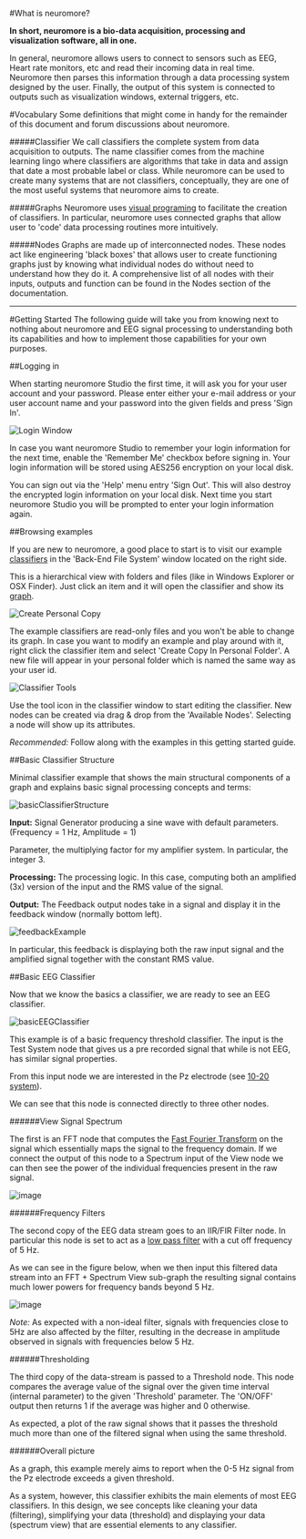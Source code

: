 #What is neuromore?

**In short, neuromore is a bio-data acquisition, processing and visualization software, all in one.** 

In general, neuromore allows users to connect to sensors such as EEG, Heart rate monitors, etc and read their incoming data in real time. Neuromore then parses this information through a data processing system designed by the user. Finally, the output of this system is connected to outputs such as  visualization windows, external triggers, etc. 

#Vocabulary
Some definitions that might come in handy for the remainder of this document and forum discussions about neuromore.

#####Classifier
We call classifiers the complete system from data acquisition to outputs. The name classifier comes from the machine learning lingo where classifiers are algorithms that take in data and assign that date a most probable label or class. While neuromore can be used to create many systems that are not classifiers, conceptually, they are one of the most useful systems that neuromore aims to create.

#####Graphs
Neuromore uses [visual programing](https://en.wikipedia.org/wiki/Visual_programming_language) to facilitate the creation of classifiers. In particular, neuromore uses connected graphs that allow user to 'code' data processing routines more intuitively.

#####Nodes
Graphs are made up of interconnected nodes. These nodes act like engineering 'black boxes' that allows user to create functioning graphs just by knowing what individual nodes do without need to understand how they do it. A comprehensive list of all nodes with their inputs, outputs and function can be found in the Nodes section of the documentation.

****
#Getting Started
The following guide will take you from knowing next to nothing about neuromore and EEG signal processing to understanding both its capabilities and how to implement those capabilities for your own purposes. 

##Logging in

When starting neuromore Studio the first time, it will ask you for your user account and your password. Please enter either your e-mail address or your user account name and your password into the given fields and press 'Sign In'.

![Login Window](../neuromoreStudio/Images/Basics/Login.png)

In case you want neuromore Studio to remember your login information for the next time, enable the 'Remember Me' checkbox before signing in. Your login information will be stored using AES256 encryption on your local disk.

You can sign out via the 'Help' menu entry 'Sign Out'. This will also destroy the encrypted login information on your local disk. Next time you start neuromore Studio you will be prompted to enter your login information again.


##Browsing examples

If you are new to neuromore, a good place to start is to visit our example [classifiers](#Vocabulary) in the 'Back-End File System' window located on the right side. 

This is a hierarchical view with folders and files (like in Windows Explorer or OSX Finder). Just click an item and it will open the classifier and show its [graph](#Vocabulary).

![Create Personal Copy](../neuromoreStudio/Images/Classifier/CreatePersonalCopy.png)

The example classifiers are read-only files and you won't be able to change its graph. In case you want to modify an example and play around with it, right click the classifier item and select 'Create Copy In Personal Folder'. A new file will appear in your personal folder which is named the same way as your user id.

![Classifier Tools](../neuromoreStudio/Images/UI/Tool.png)

Use the tool icon in the classifier window to start editing the classifier. New nodes can be created via drag & drop from the 'Available Nodes'. Selecting a node will show up its attributes.

<!--TODO: Include getting started folder in examples folder-->
*Recommended:* Follow along with the examples in this getting started guide.
 
##Basic Classifier Structure

Minimal classifier example that shows the main structural components of a graph and explains basic signal processing concepts and terms:

![basicClassifierStructure](../neuromoreStudio/Images/Classifier/basicStructure.png)

**Input:** Signal Generator producing a sine wave with default parameters. (Frequency = 1 Hz, Amplitude = 1)

Parameter, the multiplying factor for my amplifier system. In particular, the integer 3.

**Processing:** The processing logic. In this case, computing both an amplified (3x) version of the input and the RMS value of the signal.

**Output:** The Feedback output nodes take in a signal and display it in the feedback window (normally bottom left).

![feedbackExample](../neuromoreStudio/Images/Layouts/feedbackExample.png)

In particular, this feedback is displaying both the raw input signal and the amplified signal together with the constant RMS value.

##Basic EEG Classifier

Now that we know the basics a classifier, we are ready to see an EEG classifier.

![basicEEGClassifier](../neuromoreStudio/Images/Classifier/basicEEGClassifier.png)

This example is of a basic frequency threshold classifier. The input is the Test System node that gives us a pre recorded signal that while is not EEG, has similar signal properties. 

From this input node we are interested in the Pz electrode (see [10-20 system](https://www.trans-cranial.com/local/manuals/10_20_pos_man_v1_0_pdf.pdf)). 

We can see that this node is connected directly to three other nodes. 

######View Signal Spectrum

The first is an FFT node that computes the [Fast Fourier Transform](http://mathworld.wolfram.com/FastFourierTransform.html) on the signal which essentially maps the signal to the frequency domain. If we connect the output of this node to a Spectrum input of the View node we can then see the power of the individual frequencies present in the raw signal.

![image](../neuromoreStudio/Images/Visualizations/spectrumView1.png)

######Frequency Filters

The second copy of the EEG data stream goes to an IIR/FIR Filter node. In particular this node is set to act as a [low pass filter](https://en.wikipedia.org/wiki/Low-pass_filter) with a cut off frequency of 5 Hz.

As we can see in the figure below, when we then input this filtered data stream into an FFT + Spectrum View sub-graph the resulting signal contains much lower powers for frequency bands beyond 5 Hz. 

![image](../neuromoreStudio/Images/Visualizations/spectrumView2.png)

*Note:* As expected with a non-ideal filter, signals with frequencies close to 5Hz are also affected by the filter, resulting in the decrease in amplitude observed in signals with frequencies below 5 Hz. 

######Thresholding

The third copy of the data-stream is passed to a Threshold node. This node compares the average value of the signal over the given time interval (internal parameter) to the given 'Threshold' parameter. The 'ON/OFF' output then returns 1 if the average was higher and 0 otherwise. 

As expected, a plot of the raw signal shows that it passes the threshold much more than one of the filtered signal when using the same threshold. 

<!--Insert graph-->

######Overall picture

As a graph, this example merely aims to report when the 0-5 Hz signal from the Pz electrode exceeds a given threshold. 

As a system, however, this classifier exhibits the main elements of most EEG classifiers. In this design, we see concepts like cleaning your data (filtering), simplifying your data (threshold) and displaying your data (spectrum view) that are essential elements to any classifier.

<!--IN PROGRESS

#Alpha detector

One of the simplest, but also most effective classifiers for EEG data is an alpha frequency detector. 


-->





